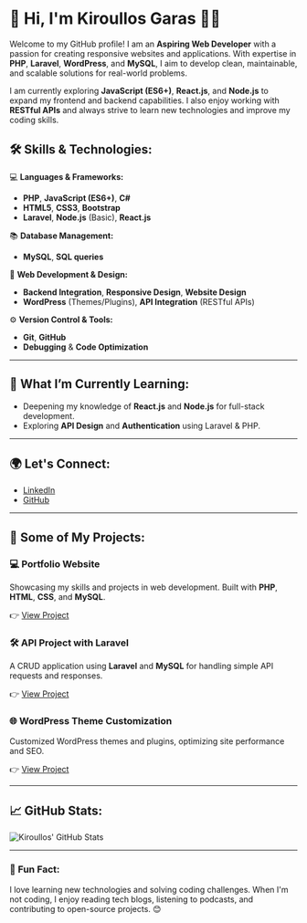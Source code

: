# 🌟 Hi, I'm **Kiroullos Garas** 👨‍💻

Welcome to my GitHub profile! I am an **Aspiring Web Developer** with a passion for creating responsive websites and applications. With expertise in **PHP**, **Laravel**, **WordPress**, and **MySQL**, I aim to develop clean, maintainable, and scalable solutions for real-world problems.

I am currently exploring **JavaScript (ES6+)**, **React.js**, and **Node.js** to expand my frontend and backend capabilities. I also enjoy working with **RESTful APIs** and always strive to learn new technologies and improve my coding skills.

## 🛠 Skills & Technologies:

💻 **Languages & Frameworks:**
- **PHP**, **JavaScript (ES6+)**, **C#**
- **HTML5**, **CSS3**, **Bootstrap**
- **Laravel**, **Node.js** (Basic), **React.js**
  
📚 **Database Management:**
- **MySQL**, **SQL queries**

🔧 **Web Development & Design:**
- **Backend Integration**, **Responsive Design**, **Website Design**
- **WordPress** (Themes/Plugins), **API Integration** (RESTful APIs)

⚙️ **Version Control & Tools:**
- **Git**, **GitHub**
- **Debugging** & **Code Optimization**

---

## 🌱 What I’m Currently Learning:

- Deepening my knowledge of **React.js** and **Node.js** for full-stack development.
- Exploring **API Design** and **Authentication** using Laravel & PHP.

---

## 🌍 Let's Connect:
- [LinkedIn](https://linkedin.com/in/kiroullos-garas)
- [GitHub](https://github.com/kiroul-los)

---

## 🚀 Some of My Projects:

### 💻 **Portfolio Website**
Showcasing my skills and projects in web development. Built with **PHP**, **HTML**, **CSS**, and **MySQL**.

👉 [View Project](#)

### 🛠 **API Project with Laravel**
A CRUD application using **Laravel** and **MySQL** for handling simple API requests and responses.

👉 [View Project](#)

### 🌐 **WordPress Theme Customization**
Customized WordPress themes and plugins, optimizing site performance and SEO.

👉 [View Project](#)

---

## 📈 GitHub Stats:

![Kiroullos' GitHub Stats](https://github-readme-stats.vercel.app/api?username=kiroul-los&show_icons=true&hide_title=true&count_private=true&hide=prs)

---

### 🌟 Fun Fact:
I love learning new technologies and solving coding challenges. When I'm not coding, I enjoy reading tech blogs, listening to podcasts, and contributing to open-source projects. 😊

